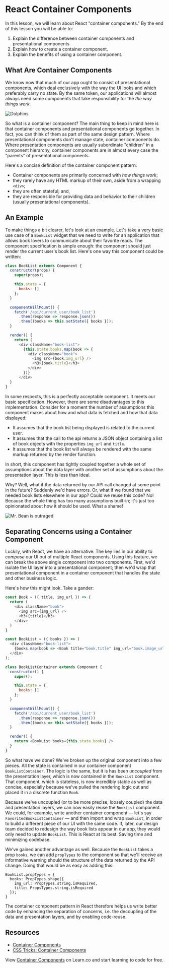 # React Container Components

In this lesson, we will learn about React "container components." By the end of
this lesson you will be able to:

1. Explain the difference between container components and presentational components
2. Explain how to create a container component.
3. Explain the benefits of using a container component.

## What Are Container Components

We know now that much of our app ought to consist of presentational components, which deal exclusively with the way the UI looks and which preferably carry no state. By the same token, our applications will almost always need some components that take responsibility for the *the way things work.* 

![Dolphins](https://media.giphy.com/media/9HXOac9CZshOM/giphy.gif)

So what is a container component? The main thing to keep in mind here is that container components and presentational components go together. In fact, you can think of them as part of the same design pattern. Where presentational components don't manage state, container components do. Where presentation components are usually subordinate "children" in a component hierarchy, container components are in almost every case the "parents" of presentational components.

Here's a concise definition of the container component pattern:
* Container components are primarily concerned with *how things work*;
* they rarely have any HTML markup of their own, aside from a wrapping `<div>`;
* they are often stateful; and,
* they are responsible for providing data and behavior to their children (usually presentational components).

## An Example

To make things a bit clearer, let's look at an example. Let's take a very basic use case of a `BookList` widget that we need to write for an application that allows book lovers to communicate about their favorite reads. The component specification is simple enough: the component should just render the current user's book list. Here's one way this component could be written:

```javascript
class BookList extends Component {
  constructor(props) {
    super(props);

    this.state = {
      books: []
    };
  }

  componentWillMount() {
    fetch('/api/current_user/book_list')
      .then(response => response.json())
      .then((books => this.setState({ books }));
  }

  render() {
    return (
      <div className="book-list">
        {this.state.books.map(book => {
          <div className="book">
            <img src={book.img_url} />
            <h3>{book.title}</h3>
          </div>
        })}
      </div>
  }
}
```

In some respects, this is a perfectly acceptable component. It meets our basic specification. However, there are some disadvantages to this implementation. Consider for a moment the number of assumptions this component makes about how and what data is fetched and how that data displayed: 
* It assumes that the book list being displayed is related to the current user.
* It assumes that the call to the api returns a JSON object containing a list of book objects with the properties `img_url` and `title`.
* It assumes that the book list will always be rendered with the same markup returned by the render function.

In short, this component has tightly coupled together a whole set of assumptions about the data layer with another set of assumptions about the presentation layer. This is less than ideal.

Why? Well, what if the data returned by our API call changed at some point in the future? Suddenly we'd have errors. Or, what if we found that we needed book lists elsewhere in our app? Could we reuse this code? No! Because the whole thing has too many assumptions built-in; it's just too opinionated about how it should be used. What a shame!

![Mr. Bean is outraged](http://gifrific.com/wp-content/uploads/2014/02/Angry-Mr-Bean-Shakes-Head.gif)

## Separating Concerns using a Container Component

Luckily, with React, we have an alternative. The key lies in our ability to _compose_ our UI out of multiple React components. Using this feature, we can break the above single component into two components. First, we'd isolate the  UI layer into a presentational component; then we'd wrap that presentational component in a container component that handles the state and other business logic.

Here's how this might look. Take a gander:
```javascript
const Book = ({ title, img_url }) => {
  return (
    <div className="book">
      <img src={img_url} />
      <h3>{title}</h3>
    </div>
  )
}

const BookList = ({ books }) => (
  <div className="book-list">
    {books.map(book => <Book title="book.title" img_url="book.image_url" />)}
  </div>
);

class BookListContainer extends Component {
  constructor() {
    super();

    this.state = {
      books: []
    };
  }

  componentWillMount() {
    fetch('/api/current_user/book_list')
      .then(response => response.json())
      .then((books => this.setState({ books }));
  }

  render() {
    return <BookList books={this.state.books} />
  }
}
```

So what have we done? We've broken up the original component into a few pieces. All the state is contained in our container component `BookListContainer`. The logic is the same, but it is has been _uncoupled_ from the presentation layer, which is now contained in the `BookList` component. That component, which is stateless, is now incredibly stable as well as concise, especially because we've pulled the rendering logic out and placed it in a discrete function `Book`.

Because we've uncoupled (or to be more precise, loosely coupled) the data and presentation layers, we can now easily reuse the `BookList` component. We could, for example, write another container component &mdash; let's say `FavoritedBookListContainer` &mdash; and then import and wrap `BookList`, in order to build a different piece of our UI with the same code. If, later, our design team decided to redesign the way book lists appear in our app, they would only need to update `BookList`. This is React at its best. Saving time and minimizing codebase. 

We've gained another advantage as well. Because the `BookList` takes a prop `books`, we can add `propTypes` to the component so that we'll receive an informative warning should the structure of the data returned by the API change. Doing that would be as easy as adding this:

```
BookList.propTypes = {
  books: PropTypes.shape({
    img_url: PropTypes.string.isRequired,
    title: PropsTypes.string.isRequired
  });
}
```
The container component pattern in React therefore helps us write better code by enhancing the separation of concerns, i.e. the decoupling of the data and presentation layers, and by enabling code-reuse. 

## Resources

- [Container Components](https://medium.com/@learnreact/container-components-c0e67432e005#.2kd1wuyp4)
- [CSS Tricks: Container Components](https://css-tricks.com/learning-react-container-components/)

<p class='util--hide'>View <a href='https://learn.co/lessons/react-container-components'>Container Components</a> on Learn.co and start learning to code for free.</p>
